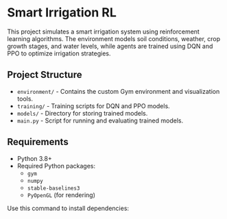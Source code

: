 # Smart Irrigation RL

This project simulates a smart irrigation system using reinforcement learning algorithms. The environment models soil conditions, weather, crop growth stages, and water levels, while agents are trained using DQN and PPO to optimize irrigation strategies.

## Project Structure

- `environment/` - Contains the custom Gym environment and visualization tools.
- `training/` - Training scripts for DQN and PPO models.
- `models/` - Directory for storing trained models.
- `main.py` - Script for running and evaluating trained models.


## Requirements

- Python 3.8+
- Required Python packages:
  - `gym`
  - `numpy`
  - `stable-baselines3`
  - `PyOpenGL` (for rendering)

Use this command to install dependencies: 

```pip install -r requirements.txt